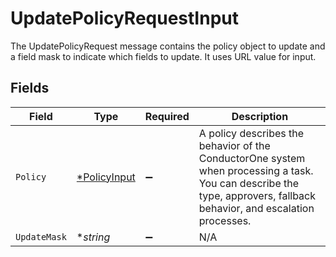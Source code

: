 # UpdatePolicyRequestInput

The UpdatePolicyRequest message contains the policy object to update and a field mask to indicate which fields to update. It uses URL value for input.


## Fields

| Field                                                                                                                                                                 | Type                                                                                                                                                                  | Required                                                                                                                                                              | Description                                                                                                                                                           |
| --------------------------------------------------------------------------------------------------------------------------------------------------------------------- | --------------------------------------------------------------------------------------------------------------------------------------------------------------------- | --------------------------------------------------------------------------------------------------------------------------------------------------------------------- | --------------------------------------------------------------------------------------------------------------------------------------------------------------------- |
| `Policy`                                                                                                                                                              | [*PolicyInput](../../models/shared/policyinput.md)                                                                                                                    | :heavy_minus_sign:                                                                                                                                                    | A policy describes the behavior of the ConductorOne system when processing a task. You can describe the type, approvers, fallback behavior, and escalation processes. |
| `UpdateMask`                                                                                                                                                          | **string*                                                                                                                                                             | :heavy_minus_sign:                                                                                                                                                    | N/A                                                                                                                                                                   |